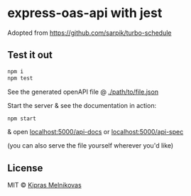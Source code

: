 # express-oas-api with jest

Adopted from https://github.com/sarpik/turbo-schedule

## Test it out

```sh
npm i
npm test
```

See the generated openAPI file @ [./path/to/file.json](./path/to/file.json)

Start the server & see the documentation in action:

```sh
npm start
```

& open [localhost:5000/api-docs](http://localhost:5000/api-docs) or [localhost:5000/api-spec](http://localhost:5000/api-spec)

(you can also serve the file yourself wherever you'd like)

## License

MIT © [Kipras Melnikovas](https://github.com/sarpik)
